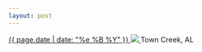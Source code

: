 ```yaml
---
layout: post
---
```


<p>
  <a href="/53">
    <time>{{ page.date | date: "%e %B %Y" }}</time>
    <img src="https://s3.amazonaws.com/life.aaronjgreenberg.com/53.jpg">
  </a>
  Town Creek, AL
</p>

